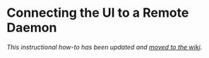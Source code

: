 # Connecting the UI to a Remote Daemon

_This instructional how-to has been updated and [moved to the wiki](https://github.com/Chia-Network/lotus-blockchain/wiki/Connecting-the-UI-to-a-remote-daemon)._

